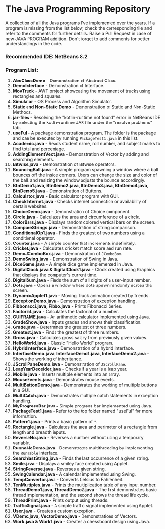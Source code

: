 # The Java Programming Repository

A collection of all the Java programs I've implemented over the years. If a program is missing from the list below, check the corresponding file and refer to the comments for further details. Raise a Pull Request in case of new JAVA PROGRAM addition. Don't forget to add comments for better understandings in the code.

### Recommended IDE: NetBeans 8.2

### Program List:

1. **AbsClassDemo** - Demonstration of Abstract Class.
2. **DemoInterface** - Demonstration of Interface.
3. **MovTruck** - AWT project showcasing the movement of trucks using rectangles and squares.
4. **Simulator** - OS Process and Algorithm Simulator.
5. **Static and Non-Static Demo** - Demonstration of Static and Non-Static Methods.
6. **jar-files** - Resolving the "kotlin-runtime not found" error in NetBeans IDE by selecting the kotlin-runtime JAR file under the "resolve problems" tab.
7. **useFul** - A package demonstration program. The folder is the package and can be executed by running `PackageTest1.java` in this list.
8. **Academic.java** - Reads student name, roll number, and subject marks to find total and percentage.
9. **AddingElementVect.java** - Demonstration of Vector by adding and searching elements.
10. **Bitwise.java** - Demonstration of Bitwise operators.
11. **BouncingBall.java** - A simple program spawning a window where a ball bounces off the inside corners. Users can change the size and color of the ball, and resizing the window adjusts the bounce accordingly.
12. **BtnDemo1.java, BtnDemo2.java, BtnDemo3.java, BtnDemo4.java, BtnDemo5.java** - Demonstration of Buttons.
13. **Calculator.java** - Basic calculator program with GUI.
14. **CheckInternet.java** - Checks internet connection or availability of certain websites.
15. **ChoiceDemo.java** - Demonstration of Choice component.
16. **Circle.java** - Calculates the area and circumference of a circle.
17. **ColorBars.java** - Displays random colored vertical bars on the screen.
18. **CompareStrings.java** - Demonstration of string comparison.
19. **ConditionalOp1.java** - Finds the greatest of two numbers using a conditional operator.
20. **Counter.java** - A simple counter that increments indefinitely.
21. **Cricket.java** - Calculates cricket match score and run rate.
22. **DemoJComboBox.java** - Demonstration of `JComboBox`.
23. **DemoSwing.java** - Demonstration of Swing in Java.
24. **DiceGame.java** - A simple dice game implemented in Java.
25. **DigitalClock.java & DigitalClock1.java** - Clock created using Graphics that displays the computer's current time.
26. **DigitalSum.java** - Finds the sum of all digits of a user-input number.
27. **Dots.java** - Opens a window where dots spawn randomly across the screen.
28. **DynamicApplet1.java** - Moving Truck animation created by friends.
29. **ExceptionDemo.java** - Demonstration of exception handling.
30. **Fibbonacci.java, Fibbo.java** - Prints Fibonacci Series.
31. **Factorial.java** - Calculates the factorial of a number.
32. **GUIFRAME.java** - An arithmetic calculator implemented using Java.
33. **GradeShow.java** - Inputs grades and shows their classification.
34. **Grade.java** - Determines the greatest of three numbers.
35. **Greatest.java** - Finds the greatest of three numbers.
36. **Gross.java** - Calculates gross salary from previously given values.
37. **HelloWorld.java** - Classic "Hello World" program.
38. **HybridInterface.java** - Demonstration of a hybrid interface.
39. **InterfaceDemo.java, InterfaceDemo1.java, InterfaceDemo2.java** - Shows the working of inheritance.
40. **JScrollPaneDemo.java** - Demonstration of `JScrollPane`.
41. **LeapYearDeceider.java** - Checks if a year is a leap year.
42. **Mobile.java** - Inserts multiple elements into an array.
43. **MouseEvents.java** - Demonstrates mouse events.
44. **MultiButtonDemo.java** - Demonstrates the working of multiple buttons in a GUI.
45. **MultiCatch.java** - Demonstrates multiple catch statements in exception handling.
46. **MyProgressBar.java** - Simple progress bar implemented using Java.
47. **PackageTest1.java** - Refer to the top folder named "useFul" for more information.
48. **Pattern1.java** - Prints a basic pattern of `*`.
49. **Rectangle.java** - Calculates the area and perimeter of a rectangle from length and breadth inputs.
50. **ReverseNo.java** - Reverses a number without using a temporary variable.
51. **RunnableDemo.java** - Demonstrates multithreading by implementing the `Runnable` interface.
52. **SearchlastString.java** - Finds the last occurrence of a given string.
53. **Smile.java** - Displays a smiley face created using Applet.
54. **StringReverse.java** - Reverses a given string.
55. **SwingCalendar.java** - A calendar implemented using Swing.
56. **TempConvertor.java** - Converts Celsius to Fahrenheit.
57. **TenMultiples.java** - Prints the multiplication table of any input number.
58. **ThreadDemo1.java, ThreadDemo2.java** - The first demonstrates basic thread implementation, and the second shows the thread life cycle.
59. **ThreadPrint.java** - Prints output using threads.
60. **TrafficSignal.java** - A simple traffic signal implemented using Applet.
61. **User.java** - Creates a custom exception.
62. **VDemo.java, VectorDemo.java** - Demonstrations of Vectors.
63. **Work.java & Work1.java** - Creates a chessboard design using Java.
